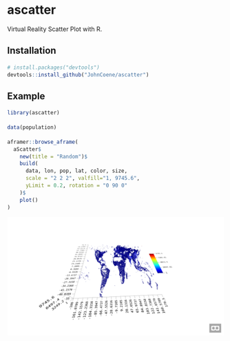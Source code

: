 # ascatter

Virtual Reality Scatter Plot with R.

## Installation

``` r
# install.packages("devtools")
devtools::install_github("JohnCoene/ascatter")
```
## Example

``` r
library(ascatter)

data(population)

aframer::browse_aframe(
  aScatter$
    new(title = "Random")$
    build(
      data, lon, pop, lat, color, size, 
      scale = "2 2 2", valfill="1, 9745.6", 
      yLimit = 0.2, rotation = "0 90 0"
    )$
    plot()
)

```

![output](example.png)
